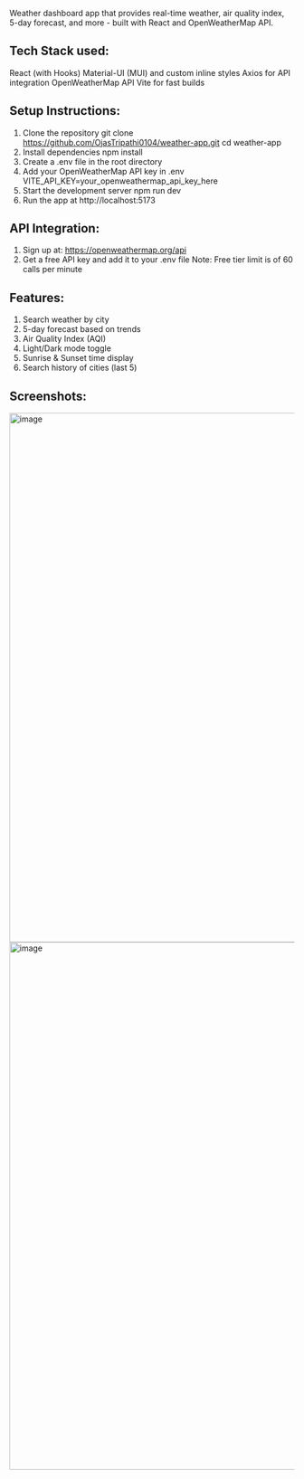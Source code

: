 Weather dashboard app that provides real-time weather, air quality index, 5-day forecast, and more - built with React and OpenWeatherMap API.


## Tech Stack used:
React (with Hooks)
Material-UI (MUI) and custom inline styles
Axios for API integration
OpenWeatherMap API
Vite for fast builds


## Setup Instructions:
1) Clone the repository
   git clone https://github.com/OjasTripathi0104/weather-app.git
   cd weather-app
2) Install dependencies
   npm install
3) Create a .env file in the root directory
4) Add your OpenWeatherMap API key in .env
   VITE_API_KEY=your_openweathermap_api_key_here
5) Start the development server
   npm run dev
6) Run the app at
   http://localhost:5173

## API Integration: 
1) Sign up at: https://openweathermap.org/api
2) Get a free API key and add it to your .env file
Note: Free tier limit is of 60 calls per minute

## Features:
1) Search weather by city
2) 5-day forecast based on trends
3) Air Quality Index (AQI)
4) Light/Dark mode toggle
5) Sunrise & Sunset time display
6) Search history of cities (last 5)

## Screenshots:
<img width="936" alt="image" src="https://github.com/user-attachments/assets/fece752f-aa3a-4fca-98d6-c475904deab9" />
<img width="933" alt="image" src="https://github.com/user-attachments/assets/ff46ed98-ad44-4676-9373-3b0fac54c57b" />





